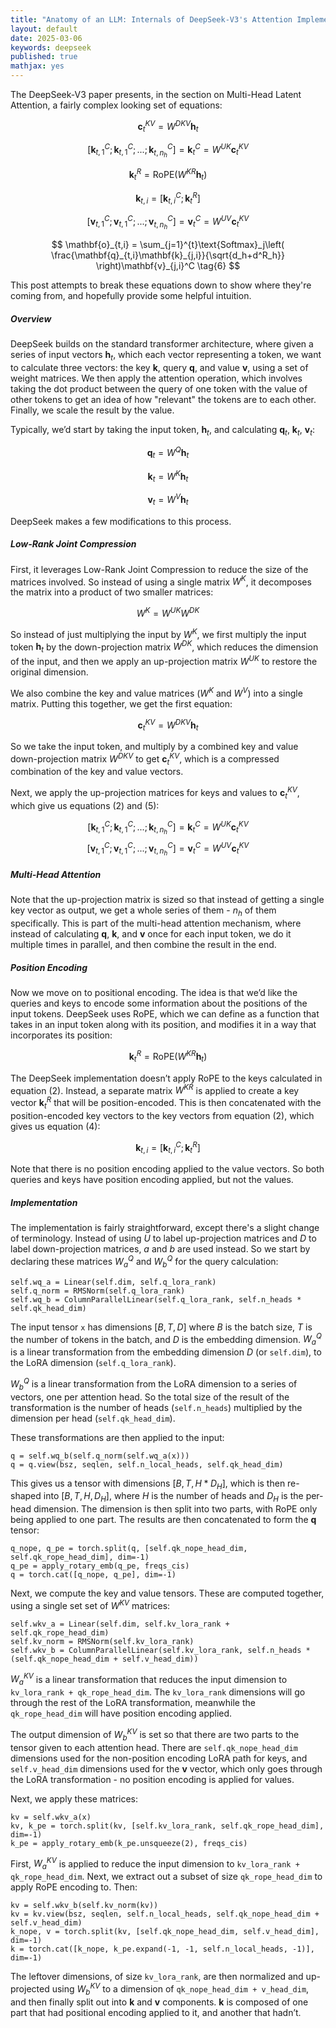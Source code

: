 ```yaml
---
title: "Anatomy of an LLM: Internals of DeepSeek-V3's Attention Implementation"
layout: default
date: 2025-03-06
keywords: deepseek
published: true
mathjax: yes
---
```


The DeepSeek-V3 paper presents, in the section on Multi-Head Latent Attention, a fairly complex looking set of equations:

$$ \mathbf{c}_t^{KV} = W^{DKV}\mathbf{h}_t \tag{1} $$

$$ \left[\mathbf{k}_{t,1}^{C};\mathbf{k}_{t,1}^{C};...;\mathbf{k}_{t,n_h}^{C}\right] = \mathbf{k}_{t}^{C} = W^{UK}\mathbf{c}_t^{KV} \tag{2} $$

$$ \mathbf{k}_t^{R} = \text{RoPE}\left( W^{KR}\mathbf{h}_t \right) \tag{3} $$

$$ \mathbf{k}_{t,i} = \left[ \mathbf{k}_{t,i}^C;\mathbf{k}_t^R \right] \tag{4} $$

$$ \left[\mathbf{v}_{t,1}^{C};\mathbf{v}_{t,1}^{C};...;\mathbf{v}_{t,n_h}^{C}\right] = \mathbf{v}_{t}^{C} = W^{UV}\mathbf{c}_t^{KV} \tag{5} $$

$$ \mathbf{o}_{t,i} = \sum_{j=1}^{t}\text{Softmax}_j\left( \frac{\mathbf{q}_{t,i}\mathbf{k}_{j,i}}{\sqrt{d_h+d^R_h}} \right)\mathbf{v}_{j,i}^C \tag{6} $$

This post attempts to break these equations down to show where they're coming from, and hopefully provide some helpful intuition. 

##### Overview

DeepSeek builds on the standard transformer architecture, where given a series of input vectors $\mathbf{h}_t$, which each vector representing a token, we want to calculate three vectors: the key $\mathbf{k}$, query $\mathbf{q}$, and value $\mathbf{v}$, using a set of weight matrices. We then apply the attention operation, which involves taking the dot product between the query of one token with the value of other tokens to get an idea of how "relevant" the tokens are to each other. Finally, we scale the result by the value.

Typically, we’d start by taking the input token, $\mathbf{h}_t$, and calculating $\mathbf{q}_t$, $\mathbf{k}_t$, $\mathbf{v}_t$:

$$ \mathbf{q}_t = W^Q\mathbf{h}_t $$

$$ \mathbf{k}_t = W^K\mathbf{h}_t $$

$$ \mathbf{v}_t = W^V\mathbf{h}_t $$

DeepSeek makes a few modifications to this process.

##### Low-Rank Joint Compression

First, it leverages Low-Rank Joint Compression to reduce the size of the matrices involved. So instead of using a single matrix $W^K$, it decomposes the matrix into a product of two smaller matrices:

$$ W^K = W^{UK}W^{DK} $$

So instead of just multiplying the input by $W^K$, we first multiply the input token $\mathbf{h}_t$ by the down-projection matrix $W^{DK}$, which reduces the dimension of the input, and then we apply an up-projection matrix $W^{UK}$ to restore the original dimension. 

We also combine the key and value matrices ($W^K$ and $W^V$) into a single matrix. Putting this together, we get the first equation:

$$ \mathbf{c}_t^{KV} = W^{DKV}\mathbf{h}_t \tag{1} $$

So we take the input token, and multiply by a combined key and value down-projection matrix $W^{DKV}$ to get $\mathbf{c}_t^{KV}$, which is a compressed combination of the key and value vectors.

Next, we apply the up-projection matrices for keys and values to $\mathbf{c}_t^{KV}$, which give us equations $(2)$ and $(5)$:

$$ \left[\mathbf{k}_{t,1}^{C};\mathbf{k}_{t,1}^{C};...;\mathbf{k}_{t,n_h}^{C}\right] = \mathbf{k}_{t}^{C} = W^{UK}\mathbf{c}_t^{KV} \tag{2} $$
$$ \left[\mathbf{v}_{t,1}^{C};\mathbf{v}_{t,1}^{C};...;\mathbf{v}_{t,n_h}^{C}\right] = \mathbf{v}_{t}^{C} = W^{UV}\mathbf{c}_t^{KV} \tag{5} $$

##### Multi-Head Attention

Note that the up-projection matrix is sized so that instead of getting a single key vector as output, we get a whole series of them - $n_h$ of them specifically. This is part of the multi-head attention mechanism, where instead of calculating $\mathbf{q}$, $\mathbf{k}$, and $\mathbf{v}$ once for each input token, we do it multiple times in parallel, and then combine the result in the end.

##### Position Encoding

Now we move on to positional encoding. The idea is that we’d like the queries and keys to encode some information about the positions of the input tokens. DeepSeek uses RoPE, which we can define as a function that takes in an input token along with its position, and modifies it in a way that incorporates its position:

$$ \mathbf{k}_t^{R} = \text{RoPE}\left( W^{KR}\mathbf{h}_t \right) \tag{3} $$

The DeepSeek implementation doesn’t apply RoPE to the keys calculated in equation $(2)$. Instead, a separate matrix $W^{KR}$ is applied to create a key vector $\mathbf{k}_t^{R}$ that will be position-encoded. This is then concatenated with the position-encoded key vectors to the key vectors from equation $(2)$, which gives us equation $(4)$:

$$ \mathbf{k}_{t,i} = \left[ \mathbf{k}_{t,i}^C;\mathbf{k}_t^R \right] \tag{4} $$

Note that there is no position encoding applied to the value vectors. So both queries and keys have position encoding applied, but not the values.

##### Implementation

The implementation is fairly straightforward, except there's a slight change of terminology. Instead of using $U$ to label up-projection matrices and $D$ to label down-projection matrices, $a$ and $b$ are used instead. So we start by declaring these matrices $W^Q_a$ and $W^Q_b$ for the query calculation:

```
self.wq_a = Linear(self.dim, self.q_lora_rank)
self.q_norm = RMSNorm(self.q_lora_rank)
self.wq_b = ColumnParallelLinear(self.q_lora_rank, self.n_heads * self.qk_head_dim)
```

The input tensor `x` has dimensions $[B, T, D]$ where $B$ is the batch size, $T$ is the number of tokens in the batch, and $D$ is the embedding dimension. $W^Q_a$ is a linear transformation from the embedding dimension $D$ (or `self.dim`), to the LoRA dimension (`self.q_lora_rank`).

$W^Q_b$ is a linear transformation from the LoRA dimension to a series of vectors, one per attention head. So the total size of the result of the transformation is the number of heads (`self.n_heads`) multiplied by the dimension per head (`self.qk_head_dim`).

These transformations are then applied to the input:

```
q = self.wq_b(self.q_norm(self.wq_a(x)))
q = q.view(bsz, seqlen, self.n_local_heads, self.qk_head_dim)
```

This gives us a tensor with dimensions $[B, T, H * D_H]$, which is then re-shaped into $[B, T, H, D_H]$, where $H$ is the number of heads and $D_H$ is the per-head dimension. The dimension is then split into two parts, with RoPE only being applied to one part. The results are then concatenated to form the $\mathbf{q}$ tensor:
```
q_nope, q_pe = torch.split(q, [self.qk_nope_head_dim, self.qk_rope_head_dim], dim=-1)
q_pe = apply_rotary_emb(q_pe, freqs_cis)
q = torch.cat([q_nope, q_pe], dim=-1)
```

Next, we compute the key and value tensors. These are computed together, using a single set set of $W^{KV}$ matrices:
```
self.wkv_a = Linear(self.dim, self.kv_lora_rank + self.qk_rope_head_dim)
self.kv_norm = RMSNorm(self.kv_lora_rank)
self.wkv_b = ColumnParallelLinear(self.kv_lora_rank, self.n_heads * (self.qk_nope_head_dim + self.v_head_dim))
```
$W^{KV}_a$ is a linear transformation that reduces the input dimension to `kv_lora_rank + qk_rope_head_dim`. The `kv_lora_rank` dimensions will go through the rest of the LoRA transformation, meanwhile the `qk_rope_head_dim` will have position encoding applied.

The output dimension of $W^{KV}_b$ is set so that there are two parts to the tensor given to each attention head. There are `self.qk_nope_head_dim` dimensions used for the non-position encoding LoRA path for keys, and `self.v_head_dim` dimensions used for the $\mathbf{v}$ vector, which only goes through the LoRA transformation - no position encoding is applied for values.

Next, we apply these matrices:
```
kv = self.wkv_a(x)
kv, k_pe = torch.split(kv, [self.kv_lora_rank, self.qk_rope_head_dim], dim=-1)
k_pe = apply_rotary_emb(k_pe.unsqueeze(2), freqs_cis)
```
First, $W_a^{KV}$ is applied to reduce the input dimension to `kv_lora_rank + qk_rope_head_dim`. Next, we extract out a subset of size `qk_rope_head_dim` to apply RoPE encoding to. Then:
```
kv = self.wkv_b(self.kv_norm(kv))
kv = kv.view(bsz, seqlen, self.n_local_heads, self.qk_nope_head_dim + self.v_head_dim)
k_nope, v = torch.split(kv, [self.qk_nope_head_dim, self.v_head_dim], dim=-1)
k = torch.cat([k_nope, k_pe.expand(-1, -1, self.n_local_heads, -1)], dim=-1)
```
The leftover dimensions, of size `kv_lora_rank`, are then normalized and up-projected using $W^{KV}_b$ to a dimension of `qk_nope_head_dim + v_head_dim`, and then finally split out into $\mathbf{k}$ and $\mathbf{v}$ components. $\mathbf{k}$ is composed of one part that had positional encoding applied to it, and another that hadn’t. 
